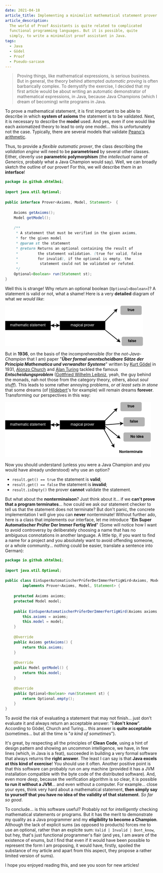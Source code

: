```yaml
---
date: 2021-04-18
article_title: Implementing a minimalist mathematical statement prover with Java
article_description:
  The world of Proof Assistants is quite related to complicated
  functional programming languages. But it is possible, quite
  simply, to write a minimalist proof assistant in Java.
tags:
  - Java
  - Gödel
  - Proof
  - Pseudo-sarcasm
---
```


> Proving things, like mathematical expressions, is serious
> business. But in general, the theory behind attempted _automatic
> proving_ is often barbarically complex. To demystify the exercise, I
> decided that my first article would be about writing an automatic
> demonstrator of mathematical expressions, in Java, because Java
> Champions (which I dream of becoming) write programs in Java.

To prove a mathematical statement, it is first important to be able to
describe in which **system of axioms** the statement is to be
validated. Next, it is necessary to describe the **model** used. And
yes, even if one would like each axiomatized theory to lead to only
one model... this is unfortunately not the case. Typically, there are
several models that validate [Peano's
arithmetic](https://it.wikipedia.org/wiki/Assiomi_di_Peano).

Thus, to provide a _flexible automatic prover_, the class describing
the _validation engine_ will need to be **parametrised** by several
other classes. Either, cleverly use **parametric polymorphism** (the
_intellectual_ name of _Generics_, probably what a Java Champion would
say). Well, we can broadly sketch the outline of our prover! For this,
we will describe them in an **interface**!

```java
package io.github.xhtmlboi;

import java.util.Optional;

public interface Prover<Axioms, Model, Statement>  {

    Axioms getAxioms();
    Model getModel();

    /**
     * A statement that must be verified in the given axioms,
     * for the given model
     * @param st the statement
     * @return Returns an optional containing the result of
     *         the statement validation. (true for valid, false
     *         for invalid), if the optional is empty, the
     *          statement could not be validated or refuted.
     */
    Optional<Boolean> run(Statement st);
}
```

Well this is strange! Why return an optional boolean
(`Optional<Boolean>`)? A statement is valid or not, what a shame! Here
is a very **detailed** diagram of what _we would like_:

![a pretty ambitious goal](/images/proof-aut.png)

But in **1936**, on the basis of the incomprehensible (for the
_not-Java-Champion_ that I am) paper "**_Über formal unentscheidbare
Sätze der Principia Mathematica und verwandter Systeme_**" written by
[Kurt Gödel](https://de.wikipedia.org/wiki/Kurt_G%C3%B6del) in 1931,
[Alonzo Church](https://en.wikipedia.org/wiki/Alonzo_Church) and [Alan
Turing](https://en.wikipedia.org/wiki/Alan_Turing) tackled the famous
**_Entscheidungsproblem_** ([Gottfried Wilhelm
Leibniz](https://de.wikipedia.org/wiki/Gottfried_Wilhelm_Leibniz),
yeah, the guy behind the monads, nah not those from the category
theory, others, about _soul stuff_). This leads to some rather
annoying problems, _or at least sets in stone_ that some dreams (of
[Hildebert](https://de.wikipedia.org/wiki/David_Hilbert)'s for
example) will remain dreams **forever**. Transforming our perspectives
in this way:

![What a mess](/images/proof.png)

Now you should understand (unless you were a Java Champion and you
would have already understood) why use an option?

- `result.get() == true` the statement is **valid**;
- `result.get() == false` the statement is **invalid**;
- `result.isEmpty()` the prover **cannot** validate the statement.

But what about the **nonterminaison**? Just think about it... if we
**can't prove that a program terminates**... how could we ask our
statement checker to tell us that the statement does not terminate?
But don't panic, the concrete implementation I will give you can
**never** nonterminate! Without further ado, here is a class that
implements our interface, let me introduce "**Ein Super Automatischer
Prüfer Der Immer Fertig Wird**" (Some will notice how I want to avoid
controversy by deliberately choosing a name that has no ambiguous
connotations in another language. A little tip, if you want to find a
name for a project and you absolutely want to avoid offending someone,
or a whole community... nothing could be easier, translate a sentence
into German):

```java
package io.github.xhtmlboi;

import java.util.Optional;

public class EinSuperAutomatischerPrüferDerImmerFertigWird<Axioms, Model, Statement>
        implements Prover<Axioms, Model, Statement> {

    protected Axioms axioms;
    protected Model model;

    public EinSuperAutomatischerPrüferDerImmerFertigWird(Axioms axioms, Model model) {
        this.axioms = axioms;
        this.model = model;
    }

    @Override
    public Axioms getAxioms() {
        return this.axioms;
    }

    @Override
    public Model getModel() {
        return this.model;
    }

    @Override
    public Optional<Boolean> run(Statement st) {
        return Optional.empty();
    }
}
```

To avoid the risk of evaluating a statement that may not
finish... just don't evaluate it and always return an acceptable
answer: "**I don't know**". According to Gödel, Church and
Turing... this answer is **quite acceptable** (sometimes... but all the
time is "_a kind of sometimes_").

It's great, by respecting all the principles of **Clean Code**, using
a hint of design pattern and showing an uncommon intelligence, we
have, in few lines (which, in Java is a feat), succeeded in building a
very formal software that always returns the **right answer**. The
least I can say is that **Java excels at this kind of exercise**! You
should use it often. Another positive point is that this software can
probably run on any machine (provided it has a JVM installation
compatible with the byte code of the distributed software). And, even
more _deep_, because the verification algorithm is so clear, it is
possible **to run it without a JVM**... and even without a computer. For
example... close your eyes, think very hard about a mathematical
statement, **then simply say to yourself that you have no idea of the
validity of that statement**. _So far so good_.

To conclude... is this software useful? Probably not for
_intelligently_ checking mathematical statements or programs. But it
has the merit to demonstrate my quality as a Java programmer and my
**eligibility to become a Champion**. Although the lack of explicit
sums (as opposed to products) forces me to use an optional, rather
than an explcite sum: `Valid | Invalid | Dont_know`, but hey, that's
just functional programmer's flair (and yes, I am aware of the
existence of enums, but I find that even if it would have been
possible to represent the form I am proposing, it would have, firstly,
spoiled the substance of my article and apart from this aspect, they
propose a rather limited version of sums).

I hope you enjoyed reading this, and see you soon for new articles!
